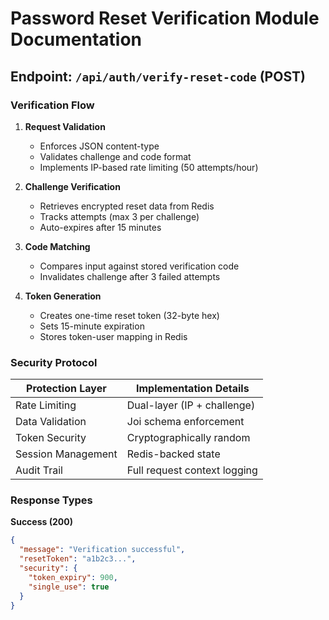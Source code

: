 # Password Reset Verification Module Documentation

## Endpoint: `/api/auth/verify-reset-code` (POST)

### Verification Flow
1. **Request Validation**
   - Enforces JSON content-type
   - Validates challenge and code format
   - Implements IP-based rate limiting (50 attempts/hour)

2. **Challenge Verification**
   - Retrieves encrypted reset data from Redis
   - Tracks attempts (max 3 per challenge)
   - Auto-expires after 15 minutes

3. **Code Matching**
   - Compares input against stored verification code
   - Invalidates challenge after 3 failed attempts

4. **Token Generation**
   - Creates one-time reset token (32-byte hex)
   - Sets 15-minute expiration
   - Stores token-user mapping in Redis

### Security Protocol
| Protection Layer      | Implementation Details |
|----------------------|-----------------------|
| Rate Limiting        | Dual-layer (IP + challenge) |
| Data Validation      | Joi schema enforcement |
| Token Security       | Cryptographically random |
| Session Management   | Redis-backed state |
| Audit Trail         | Full request context logging |

### Response Types

**Success (200)**
```json
{
  "message": "Verification successful",
  "resetToken": "a1b2c3...",
  "security": {
    "token_expiry": 900,
    "single_use": true
  }
}
